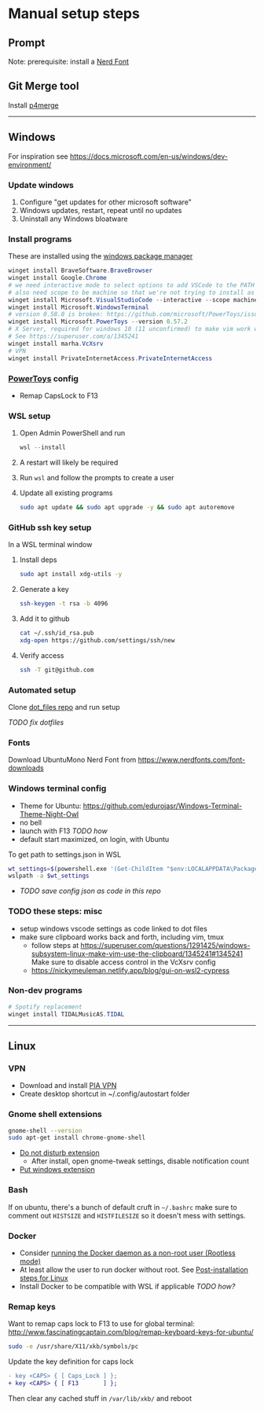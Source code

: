 # Manual setup steps

## Prompt

Note: prerequisite: install a [Nerd Font](https://www.nerdfonts.com/)

## Git Merge tool

Install
[p4merge](https://www.perforce.com/products/helix-core-apps/merge-diff-tool-p4merge)

---

## Windows

For inspiration see https://docs.microsoft.com/en-us/windows/dev-environment/

### Update windows

1. Configure "get updates for other microsoft software"
1. Windows updates, restart, repeat until no updates
1. Uninstall any Windows bloatware

### Install programs

These are installed using the
[windows package manager](https://docs.microsoft.com/en-us/learn/modules/explore-windows-package-manager-tool/)

```powershell
winget install BraveSoftware.BraveBrowser
winget install Google.Chrome
# we need interactive mode to select options to add VSCode to the PATH to launch from WSL
# also need scope to be machine so that we're not trying to install as admin
winget install Microsoft.VisualStudioCode --interactive --scope machine
winget install Microsoft.WindowsTerminal
# version 0.58.0 is broken: https://github.com/microsoft/PowerToys/issues/18015
winget install Microsoft.PowerToys --version 0.57.2
# X Server, required for windows 10 (11 unconfirmed) to make vim work with system clipboard
# See https://superuser.com/a/1345241
winget install marha.VcXsrv
# VPN
winget install PrivateInternetAccess.PrivateInternetAccess
```

### [PowerToys](https://github.com/microsoft/PowerToys) config

- Remap CapsLock to F13

### WSL setup

1.  Open Admin PowerShell and run

    ```powershell
    wsl --install
    ```

1.  A restart will likely be required
1.  Run `wsl` and follow the prompts to create a user
1.  Update all existing programs

    ```sh
    sudo apt update && sudo apt upgrade -y && sudo apt autoremove
    ```

### GitHub ssh key setup

In a WSL terminal window

1.  Install deps

    ```sh
    sudo apt install xdg-utils -y
    ```

1.  Generate a key

    ```sh
    ssh-keygen -t rsa -b 4096
    ```

1.  Add it to github

    ```sh
    cat ~/.ssh/id_rsa.pub
    xdg-open https://github.com/settings/ssh/new
    ```

1.  Verify access
    ```sh
    ssh -T git@github.com
    ```

### Automated setup

Clone [dot_files repo](https://github.com/Graham42/dot_files) and run setup

_TODO fix dotfiles_

### Fonts

Download UbuntuMono Nerd Font from https://www.nerdfonts.com/font-downloads

### Windows terminal config

- Theme for Ubuntu:
  https://github.com/edurojasr/Windows-Terminal-Theme-Night-Owl
- no bell
- launch with F13 _TODO how_
- default start maximized, on login, with Ubuntu

To get path to settings.json in WSL

```sh
wt_settings=$(powershell.exe '(Get-ChildItem "$env:LOCALAPPDATA\Packages\Microsoft.WindowsTerminal*\LocalState" -Filter settings.json -Recurse).FullName')
wslpath -a $wt_settings
```

- _TODO save config json as code in this repo_

### TODO these steps: misc

- setup windows vscode settings as code linked to dot files
- make sure clipboard works back and forth, including vim, tmux
  - follow steps at
    https://superuser.com/questions/1291425/windows-subsystem-linux-make-vim-use-the-clipboard/1345241#1345241
    Make sure to disable access control in the VcXsrv config
  - https://nickymeuleman.netlify.app/blog/gui-on-wsl2-cypress

### Non-dev programs

```powershell
# Spotify replacement
winget install TIDALMusicAS.TIDAL
```

---

## Linux

### VPN

- Download and install [PIA VPN](https://www.privateinternetaccess.com/)
- Create desktop shortcut in ~/.config/autostart folder

### Gnome shell extensions

```sh
gnome-shell --version
sudo apt-get install chrome-gnome-shell
```

- [Do not disturb extension](https://extensions.gnome.org/extension/964/do-not-disturb-button/)
  - After install, open gnome-tweak settings, disable notification count
- [Put windows extension](https://extensions.gnome.org/extension/39/put-windows/)

### Bash

If on ubuntu, there's a bunch of default cruft in `~/.bashrc` make sure to
comment out `HISTSIZE` and `HISTFILESIZE` so it doesn't mess with settings.

### Docker

- Consider
  [running the Docker daemon as a non-root user (Rootless mode)](https://docs.docker.com/engine/security/rootless/)
- At least allow the user to run docker without root. See
  [Post-installation steps for Linux](https://docs.docker.com/engine/install/linux-postinstall/)
- Install Docker to be compatible with WSL if applicable _TODO how?_

### Remap keys

Want to remap caps lock to F13 to use for global terminal:
http://www.fascinatingcaptain.com/blog/remap-keyboard-keys-for-ubuntu/

```sh
sudo -e /usr/share/X11/xkb/symbols/pc
```

Update the key definition for caps lock

```diff
- key <CAPS> { [ Caps_Lock ] };
+ key <CAPS> { [ F13       ] };
```

Then clear any cached stuff in `/var/lib/xkb/` and reboot
